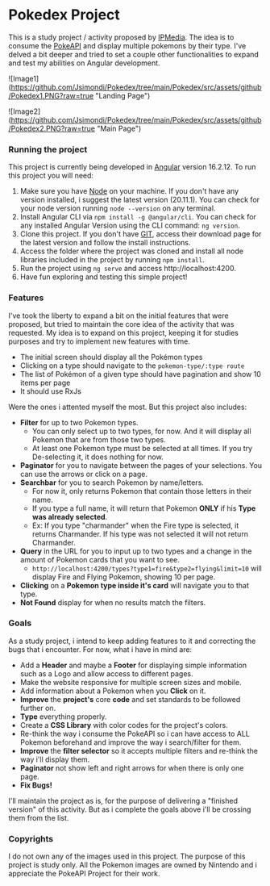 # Pokedex Project
This is a study project / activity proposed by [IPMedia](https://ipmedia.com.br). The idea is to consume the [PokeAPI](https://pokeapi.co) and display multiple pokemons by their type. I've delved a bit deeper and tried to set a couple other functionalities to expand and test my abilities on Angular development.

![Image1] (https://github.com/Jsimondi/Pokedex/tree/main/Pokedex/src/assets/github/Pokedex1.PNG?raw=true "Landing Page")

![Image2] (https://github.com/Jsimondi/Pokedex/tree/main/Pokedex/src/assets/github/Pokedex2.PNG?raw=true "Main Page")


### Running the project
This project is currently being developed in [Angular](https://angular.io) version 16.2.12.
To run this project you will need:
1. Make sure you have [Node](https://nodejs.org/en) on your machine. If you don't have any version installed, i suggest the latest version (20.11.1). You can check for your node version running ```node --version``` on any terminal.
2. Install Angular CLI via ```npm install -g @angular/cli```. You can check for any installed Angular Version using the CLI command: ```ng version```.
3. Clone this project. If you don't have [GIT](https://git-scm.com), access their download page for the latest version and follow the install instructions.
4. Access the folder where the project was cloned and install all node libraries included in the project by running ```npm install```.
5. Run the project using ```ng serve``` and access http://localhost:4200.
6. Have fun exploring and testing this simple project!

### Features
I've took the liberty to expand a bit on the initial features that were proposed, but tried to maintain the core idea of the activity that was requested. My idea is to expand on this project, keeping it for studies purposes and try to implement new features with time.
- The initial screen should display all the Pokémon types
- Clicking on a type should navigate to the ```pokemon-type/:type route```
- The list of Pokémon of a given type should have pagination and show 10 items per page
- It should use RxJs

Were the ones i attented myself the most. But this project also includes:
- **Filter** for up to two Pokemon types.
    - You can only select up to two types, for now. And it will display all Pokemon that are from those two types.
    - At least one Pokemon type must be selected at all times. If you try De-selecting it, it does nothing for now.
- **Paginator** for you to navigate between the pages of your selections. You can use the arrows or click on a page.
- **Searchbar** for you to search Pokemon by name/letters.
    - For now it, only returns Pokemon that contain those letters in their name.
    - If you type a full name, it will return that Pokemon **ONLY** if his **Type was already selected**.
    - Ex: If you type "charmander" when the Fire type is selected, it returns Charmander. If his type was not selected it will not return Charmander.
- **Query** in the URL for you to input up to two types and a change in the amount of Pokemon cards that you want to see.
    - ```http://localhost:4200/types?type1=fire&type2=flying&limit=10``` will display Fire and Flying Pokemon, showing 10 per page.
- **Clicking** on a **Pokemon type inside it's card** will navigate you to that type.
- **Not Found** display for when no results match the filters.

### Goals
As a study project, i intend to keep adding features to it and correcting the bugs that i encounter. For now, what i have in mind are:
- Add a **Header** and maybe a **Footer** for displaying simple information such as a Logo and allow access to different pages.
- Make the website responsive for multiple screen sizes and mobile.
- Add information about a Pokemon when you **Click** on it.
- **Improve** the **project's** core **code** and set standards to be followed further on.
- **Type** everything properly.
- Create a **CSS Library** with color codes for the project's colors.
- Re-think the way i consume the PokeAPI so i can have access to ALL Pokemon beforehand and improve the way i search/filter for them.
- **Improve** the **filter selector** so it accepts multiple filters and re-think the way i'll display them.
- **Paginator** not show left and right arrows for when there is only one page.
- **Fix Bugs!**

I'll maintain the project as is, for the purpose of delivering a "finished version" of this activity. But as i complete the goals above i'll be crossing them from the list.

### Copyrights
I do not own any of the images used in this project. The purpose of this project is study only. All the Pokemon images are owned by Nintendo and i appreciate the PokeAPI Project for their work.
